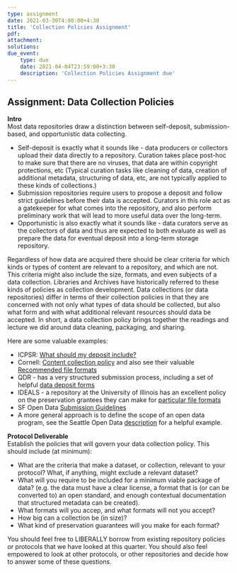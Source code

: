 ```yaml
---
type: assignment
date: 2021-03-30T4:00:00+4:30
title: 'Collection Policies Assignment'
pdf:
attachment:
solutions:
due_event: 
    type: due
    date: 2021-04-04T23:59:00+3:30
    description: 'Collection Policies Assignment due'
---
```

## Assignment: Data Collection Policies

**Intro**        
Most data repositories draw a distinction between self-deposit, submission-based, and opportunistic data collecting.

- Self-deposit is exactly what it sounds like - data producers or collectors upload their data directly to a repository. Curation takes place post-hoc to make sure that there are no viruses, that data are within copyright protections, etc (Typical curation tasks like cleaning of data, creation of additional metadata, structuring of data, etc, are not typically applied to these kinds of collections.)
- Submission repositories require users to propose a deposit and follow strict guidelines before their data is accepted. Curators in this role act as a gatekeeper for what comes into the repository, and also perform preliminary work that will lead to more useful data over the long-term.
- Opportunistic is also exactly what it sounds like - data curators serve as the collectors of data and thus are expected to both evaluate as well as prepare the data for eventual deposit into a long-term storage repository.

Regardless of how data are acquired there should be clear criteria for which kinds or types of content are relevant to a repository, and which are not. This criteria might also include the size, formats, and even subjects of a data collection. Libraries and Archives have historically referred to these kinds of policies as collection development. Data collections (or data repositories) differ in terms of their collection policies in that they are concerned with not only what types of data should be collected, but also what form and with what additional relevant resources should data be accepted. In short, a data collection policy brings together the readings and lecture we did around data cleaning, packaging, and sharing.

Here are some valuable examples:        

  - ICPSR: [What should my deposit include?](http://www.icpsr.umich.edu/icpsrweb/deposit/)
  - Cornell: [Content collection policy](http://guides.library.cornell.edu/ecommons/contentpolicy) and also see their valuable [Recommended file formats](http://guides.library.cornell.edu/ecommons/formats)
  - QDR - has a very structured submission process, including a set of helpful [data deposit forms](https://qdr.syr.edu/deposit/process)
  - IDEALS - a repository at the University of Illinois has an excellent policy on the preservation grantees they can make for [particular file formats](https://wiki.illinois.edu/wiki/display/IDEALS/Digital+Preservation+Support+Policy#DigitalPreservationSupportPolicy-Category1)
- SF Open Data [Submission Guidelines](https://datasf.org/publishing/submission-guidelines/)
- A more general approach is to define the scope of an open data program, see the Seattle Open Data [description](http://www.seattle.gov/tech/initiatives/open-data/about-the-open-data-program) for a helpful example. 

**Protocol Deliverable**      
Establish the policies that will govern your data collection policy. This should include (at minimum):

- What are the criteria that make a dataset, or collection, relevant to your protocol? What, if anything, might exclude a relevant dataset?
- What will you require to be included for a minimum viable package of data? (e.g. the data must have a clear license, a format that is (or can be converted to) an open standard, and enough contextual documentation that structured metadata can be created).
- What formats will you accep, and what formats will not you accept?
- How big can a collection be (in size)?
- What kind of preservation guarantees will you make for each format?

You should feel free to LIBERALLY borrow from existing repository policies or protocols that we have looked at this quarter. You should also feel empowered to look at other protocols, or other repositories and decide how to answer some of these questions.


